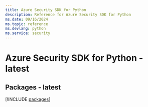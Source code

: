 ```yaml
---
title: Azure Security SDK for Python
description: Reference for Azure Security SDK for Python
ms.date: 09/16/2024
ms.topic: reference
ms.devlang: python
ms.service: security
---
```

# Azure Security SDK for Python - latest
## Packages - latest
[!INCLUDE [packages](security-index.md)]